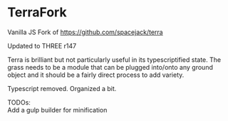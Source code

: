 # TerraFork

Vanilla JS Fork of https://github.com/spacejack/terra

Updated to THREE r147

Terra is brilliant but not particularly useful in its typescriptified state.  The grass needs to be a module that can be plugged into/onto any ground object and it should be a fairly direct process to add variety.

Typescript removed. 
Organized a bit.

TODOs:  
Add a gulp builder for minification  

